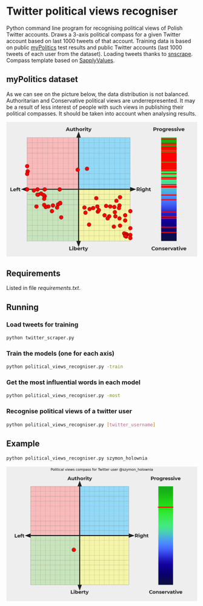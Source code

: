 # Twitter political views recogniser
Python command line program for recognising political views of Polish Twitter accounts. Draws a 3-axis political compass for a given Twitter account based on last 1000 tweets of that account. Training data is based on public <a href="https://mypolitics.pl/" title="myPolitics">myPolitics</a> test results and public Twitter accounts (last 1000 tweets of each user from the dataset). Loading tweets thanks to <a href="https://github.com/JustAnotherArchivist/snscrape" title="snscrape">snscrape</a>. Compass template based on <a href="https://sapplyvalues.github.io/" title="SapplyValues">SapplyValues</a>. 

## myPolitics dataset
As we can see on the picture below, the data distribution is not balanced. Authoritarian and Conservative political views are underrepresented. It may be a result of less interest of people with such views in publishing their political compasses. It should be taken into account when analysing results.

![Dataset compass](https://github.com/adam-handke/twitter-political-views-recogniser/blob/main/dataset_compass.png?raw=true)

## Requirements
Listed in file *requirements.txt*.

## Running

### Load tweets for training
```bash
python twitter_scraper.py
```

### Train the models (one for each axis)
```bash
python political_views_recogniser.py -train
```

### Get the most influential words in each model
```bash
python political_views_recogniser.py -most
```

### Recognise political views of a twitter user
```bash
python political_views_recogniser.py [twitter_username]
```

## Example
```bash
python political_views_recogniser.py szymon_holownia
```
![Example compass](https://github.com/adam-handke/twitter-political-views-recogniser/blob/main/example.png?raw=true)
